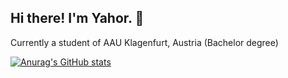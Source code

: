 ## Hi there! I'm Yahor. 👋

Currently a student of AAU Klagenfurt, Austria (Bachelor degree)


[![Anurag's GitHub stats](https://github-readme-stats.vercel.app/api?username=yahorpaulson)](https://github.com/yahorpaulson/github-readme-stats)
<!--
**yahorpaulson/yahorpaulson** is a ✨ _special_ ✨ repository because its `README.md` (this file) appears on your GitHub profile.

Here are some ideas to get you started:

- 🔭 I’m currently working on ...
- 🌱 I’m currently learning ...
- 👯 I’m looking to collaborate on ...
- 🤔 I’m looking for help with ...
- 💬 Ask me about ...
- 📫 How to reach me: ...
- 😄 Pronouns: ...
- ⚡ Fun fact: ...
-->
